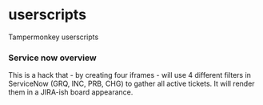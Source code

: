 # userscripts
Tampermonkey userscripts

### Service now overview
This is a hack that - by creating four iframes - will use 4 different filters in ServiceNow (GRQ, INC, PRB, CHG) to gather all active tickets. It will render them in a JIRA-ish board appearance.
